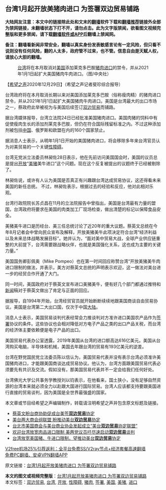  <h2>台湾1月起开放美猪肉进口 为签署双边贸易铺路</h2> <p class="notice"><b>大陆网友注意：本文中的链接除此处和文末的<a href="https://github.com/bannedbook/fanqiang" >翻墙</a>软件下载和<a href="https://github.com/killgcd/justmysocks/blob/master/README.md">翻墙推荐</a>链接外全部为禁网链接，未翻墙状态下打不开，请勿点击。此为文字版禁闻，欲看图文视频完整版和更多禁闻，请下载<a href="https://github.com/bannedbook/fanqiang">翻墙软件或APP</a>后翻墙上禁闻网。</p><p>备注：翻墙看新闻非常安全，翻墙以真实身份发表敏感言论有一定风险，但只看不说则没有任何风险，翻的人太多，政府管不过来，也不管。信息自由是天赋人权，请放心大胆的翻墙。</b></p>  <div class="entry"> <figure> <p><figcaption><a href="https://www.bannedbook.org/bnews/tag/%e5%8f%b0%e6%b9%be/" class="st_tag internal_tag" rel="tag" title="标签 台湾 下的日志">台湾</a>将在本月取消对<a href="https://www.bannedbook.org/bnews/tag/%e7%be%8e%e5%9b%bd/" class="st_tag internal_tag" rel="tag" title="标签 美国 下的日志">美国</a>添加莱克多巴胺<a href="https://www.bannedbook.org/bnews/tag/%E7%8C%AA%E8%82%89/" class="st_tag internal_tag" rel="tag" title="标签 猪肉 下的日志">猪肉</a><a href="https://www.bannedbook.org/bnews/tag/%E8%BF%9B%E5%8F%A3/" class="st_tag internal_tag" rel="tag" title="标签 进口 下的日志">进口</a>的禁令，并从2021年1月1日起扩大美国猪肉牛肉进口。（图/中央社）</figcaption></figure> <p>【<span class='wp_keywordlink_affiliate'><a href="https://www.soundofhope.org" title="希望之声" target="_blank">希望之声</a></span>2020年12月29日】（希望之声记者斐珍综合报导）</p> <p>台湾政府将在本月取消长期以来对美国添加莱克多巴胺（俗称瘦肉精）的猪肉进口禁令，并从2021年1月1日起扩大美国猪肉牛肉进口。美国是台湾最大的出口市场之一，蔡政府此举被视为与美国后续签订<a href="https://www.bannedbook.org/bnews/tag/%E5%8F%8C%E8%BE%B9%E8%B4%B8%E6%98%93/" class="st_tag internal_tag" rel="tag" title="标签 双边贸易 下的日志">双边贸易</a>而铺路。</p> <p>据台湾媒体报导，台湾立法院24日已经批准美国猪肉进口。美国肉猪的饲料中有促使瘦肉生长的添加剂莱克多巴胺，但仍在符合国际残留标准之内。不过这种添加剂被包括<span class='wp_keywordlink_affiliate'><a href="https://www.bannedbook.org/" title="中国" target="_blank">中国</a></span>、俄罗斯和欧盟在内的160个国家禁止。</p> <p>据消息人士表示，从明年1月1日开始的美国猪肉进口，将会移除多年来台湾官员认为对美贸易的一个关键<a href="https://www.bannedbook.org/bnews/tag/%e6%80%a7%e9%9a%9c%e7%a2%8d/" class="st_tag internal_tag" rel="tag" title="标签 性障碍 下的日志">性障碍</a>。</p>  <p>台湾无党派立法委员林昶佐28日表示，他在先前访问美国国会时，美国的议员总是提出<a href="https://www.bannedbook.org/bnews/tag/%E5%BC%80%E6%94%BE/" class="st_tag internal_tag" rel="tag" title="标签 开放 下的日志">开放</a>“<a href="https://www.bannedbook.org/bnews/tag/%E7%BE%8E%E7%8C%AA/" class="st_tag internal_tag" rel="tag" title="标签 美猪 下的日志">美猪</a>美牛进口”这个问题。现在这个反复被提出的议题终于已经被剔除了。</p> <p>林昶佐说，或许有人认为美国是否真正有兴趣跟台湾达成贸易协议，这还得看未来美国的新任总统。 不过，林昶佐表示，根据过去的经验和反应，他对此相对乐观。</p> <p>台湾行政院院长苏贞昌在11月的立法院报告中曾指出，美国是台湾最有力量的盟国，台湾政府将要求在美国的肉类加工厂现场检查，做出清楚的标记以保障食品安全。</p> <p>美猪美牛进口是历经台、美三任总统讨论了近20年的重大议题。蔡英文总统在今年8月记者会中曾向民众宣布及解释，开放美猪美牛此项决定符合台湾“经济利益以及未来总体战略发展目标”。她并认为，“面对美中贸易大战，全球产业供应链重整的大前提下，台湾需要跟战略伙伴，也就是美国强化关系，这也成为主要的关键力量。”</p>  <p>美国国务卿彭佩奥（Mike Pompeo）也在第一时间回应称赞台湾“开放美猪美牛肉进口限制的做法，并表示，美方对蔡英文总统的声明表示欢迎，这一做法对美台进一步的经贸合作开通了大门。</p> <p>同一时间，美国政府对于蔡英文宣布进口美猪美牛，便有好几个部门都通过推特和<span class='wp_keywordlink_affiliate'><a href="https://www.bannedbook.org/" title="新闻">新闻</a></span>稿对于蔡英文做出了肯定与正面的回应。</p> <p>据报导，自1994年开始，台湾经贸官员就开始断断续续地跟美国商谈自由贸易协议。美国是台湾第二大出口国，仅次于中国<span class='wp_keywordlink_affiliate'><a href="https://www.bannedbook.org/" title="大陆" target="_blank">大陆</a></span>。</p> <p>消息人士表示，美国贸易谈判代表经常会力推谈判对方准许进口美国农产品作为<a href="https://www.bannedbook.org/bnews/tag/%E7%AD%BE%E7%BD%B2/" class="st_tag internal_tag" rel="tag" title="标签 签署 下的日志">签署</a>协议的条件。这些协议也会相对降低对方电子产品之类的出口产品关税，而台湾的经济体主要依赖便是电子产品的出口。</p>  <p>美国贸易代表办公室透露，2019年美国从台湾的进口额高达616亿美元。美国从台湾购买电脑，半导体和机械，美国去年跟台湾的贸易有193亿美元的逆差。</p> <p>台湾在野党国民党立法委员陈以信认为，美国贸易代表并没有表示台湾必须准许美国猪肉进口，才能跟美国商谈达成贸易协议。他认为，台湾方面跟美国贸易代表必须要先有共识及交流。假如没有，那美国贸易代表并不一定会给我们任何好处。</p> <p>台湾佛光大学公共事务学教授刘以钧表示，在他看来，国土狭小，没有足够自然资源的台湾本来就必须全力以赴跟大国进行国际贸易。台湾人应该都支持要跟美国进行直接的贸易谈判，因为美国是全世界最强盛的国家。</p> <p>本文章或节目经希望之声编辑制作，转载请注明希望之声并包含原文标题及链接。</p>  <ul class='op-related-articles' title='相关阅读'> <li><a href='https://www.bannedbook.org/bnews/baitai/20201008/1410286.html' target='_blank'>蔡英文盼台商协助促成台美签<b>双边贸易</b>协定</a></li> <li><a href='https://www.bannedbook.org/bnews/taiwannews/20200919/1399361.html' target='_blank'>美台两大商会组联盟 盼推动美台<b>双边贸易</b>协定</a></li> <li><a href='https://www.bannedbook.org/bnews/headline/20200916/1397052.html' target='_blank'>台北市美国商会与美台商业协会发起成立“美台<b>双边贸易</b>协定联盟”</a></li> <li><a href='https://www.bannedbook.org/bnews/taiwannews/20200829/1387531.html' target='_blank'>欢迎台湾放宽肉品进口限制 美两党议员吁尽速启动<b>双边贸易</b>谈判</a></li> <li><a href='https://www.bannedbook.org/bnews/taiwannews/20200828/1387361.html' target='_blank'>台湾放宽美国猪、牛进口限制，望推动美台<b>双边贸易</b>协定</a></li> </ul> <p class="texttj"> <a href="https://www.bannedbook.org/forum23/topic22702.html" target="_blank">V2free机场25%引荐返利：全平台免费SS/V2ray节点+经济套餐高速翻墙</a><br/> <a href="https://github.com/bannedbook/fanqiang/wiki/%E7%A6%81%E9%97%BB%E7%BD%91%E5%AE%89%E5%8D%93%E7%BF%BB%E5%A2%99%E6%96%B0%E9%97%BBAPP" target="_blank">免费PC翻墙、安卓VPN翻墙APP</a></p><p>原文链接：<a class="src_link"  href="https://www.soundofhope.org/post/458269" target="_blank">台湾1月起开放美猪肉进口 为签署双边贸易铺路</a></p><a name='sharetosocial'></a>       <div><b>本文的图文或视频完整版</b>：<a href='https://www.bannedbook.org/bnews/comments/20201229/1457179.html'>台湾1月起开放美猪肉进口 为签署双边贸易铺路</a></div>  </div><!--END ENTRY--> <div class="postfooter"> <div>本文标签：<a href="https://www.bannedbook.org/bnews/tag/%E5%8F%8C%E8%BE%B9%E8%B4%B8%E6%98%93/" rel="tag">双边贸易</a>, <a href="https://www.bannedbook.org/bnews/tag/%e5%8f%b0%e6%b9%be/" rel="tag">台湾</a>, <a href="https://www.bannedbook.org/bnews/tag/%E5%BC%80%E6%94%BE/" rel="tag">开放</a>, <a href="https://www.bannedbook.org/bnews/tag/%e6%80%a7%e9%9a%9c%e7%a2%8d/" rel="tag">性障碍</a>, <a href="https://www.bannedbook.org/bnews/tag/%E7%8C%AA%E8%82%89/" rel="tag">猪肉</a>, <a href="https://www.bannedbook.org/bnews/tag/%E7%AD%BE%E7%BD%B2/" rel="tag">签署</a>, <a href="https://www.bannedbook.org/bnews/tag/%e7%be%8e%e5%9b%bd/" rel="tag">美国</a>, <a href="https://www.bannedbook.org/bnews/tag/%E7%BE%8E%E7%8C%AA/" rel="tag">美猪</a>, <a href="https://www.bannedbook.org/bnews/tag/%E8%BF%9B%E5%8F%A3/" rel="tag">进口</a></div>  </div><!--END POSTFOOTER--> 
